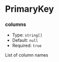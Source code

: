 # PrimaryKey

### columns

- Type: `string[]`
- Default: `null`
- Required: `true`

List of column names
